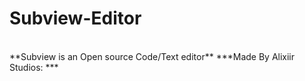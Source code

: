 # Subview-Editor
<br>
**Subview is an Open source Code/Text editor**
***Made By Alixiir Studios: ***
